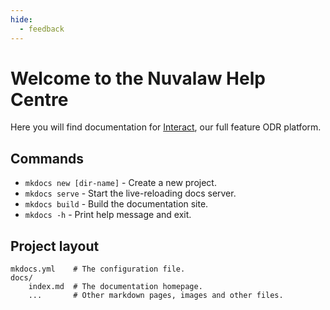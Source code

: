 ```yaml
---
hide:
  - feedback
---
```


# Welcome to the Nuvalaw Help Centre

Here you will find documentation for [Interact](https://gb.interact.nuvalaw.com/), our full feature ODR platform.

## Commands

* `mkdocs new [dir-name]` - Create a new project.
* `mkdocs serve` - Start the live-reloading docs server.
* `mkdocs build` - Build the documentation site.
* `mkdocs -h` - Print help message and exit.

## Project layout

    mkdocs.yml    # The configuration file.
    docs/
        index.md  # The documentation homepage.
        ...       # Other markdown pages, images and other files.
